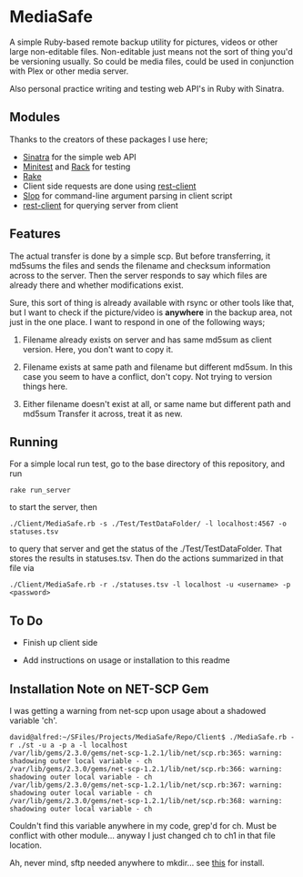 # MediaSafe

A simple Ruby-based remote backup utility for pictures, videos or other large non-editable files.
Non-editable just means not the sort of thing you'd be versioning usually.
So could be media files, could be used in conjunction with Plex or other media server.

Also personal practice writing and testing web API's in Ruby with Sinatra.

## Modules

Thanks to the creators of these packages I use here;

* [Sinatra](http://www.sinatrarb.com/) for the simple web API
* [Minitest](http://www.rubydoc.info/gems/minitest/) and [Rack](http://rack.github.io/) for testing
* [Rake](http://rake.rubyforge.org/)
* Client side requests are done using [rest-client](https://github.com/rest-client/rest-client)
* [Slop](https://github.com/leejarvis/slop) for command-line argument parsing in client script
* [rest-client](https://github.com/rest-client/rest-client) for querying server from client


## Features

The actual transfer is done by a simple scp.
But before transferring, it md5sums the files and sends the filename and checksum information across to the server.
Then the server responds to say which files are already there and whether modifications exist.

Sure, this sort of thing is already available with rsync or other tools like that, but I want to check if the picture/video is **anywhere** in the backup area, not just in the one place.
I want to respond in one of the following ways;

1. Filename already exists on server and has same md5sum as client version.
Here, you don't want to copy it.

1. Filename exists at same path and filename but different md5sum.
In this case you seem to have a conflict, don't copy.
Not trying to version things here.

1. Either filename doesn't exist at all, or same name but different path and md5sum
Transfer it across, treat it as new.

## Running

For a simple local run test, go to the base directory of this repository, and run

	rake run_server

to start the server, then

	./Client/MediaSafe.rb -s ./Test/TestDataFolder/ -l localhost:4567 -o statuses.tsv

to query that server and get the status of the ./Test/TestDataFolder.
That stores the results in statuses.tsv.
Then do the actions summarized in that file via

	./Client/MediaSafe.rb -r ./statuses.tsv -l localhost -u <username> -p <password>

## To Do

* Finish up client side

* Add instructions on usage or installation to this readme

## Installation Note on NET-SCP Gem

I was getting a warning from net-scp upon usage about a shadowed variable 'ch'.

	david@alfred:~/SFiles/Projects/MediaSafe/Repo/Client$ ./MediaSafe.rb -r ./st -u a -p a -l localhost
	/var/lib/gems/2.3.0/gems/net-scp-1.2.1/lib/net/scp.rb:365: warning: shadowing outer local variable - ch
	/var/lib/gems/2.3.0/gems/net-scp-1.2.1/lib/net/scp.rb:366: warning: shadowing outer local variable - ch
	/var/lib/gems/2.3.0/gems/net-scp-1.2.1/lib/net/scp.rb:367: warning: shadowing outer local variable - ch
	/var/lib/gems/2.3.0/gems/net-scp-1.2.1/lib/net/scp.rb:368: warning: shadowing outer local variable - ch

Couldn't find this variable anywhere in my code, grep'd for ch.  Must be conflict with other module...
anyway I just changed ch to ch1 in that file location.

Ah, never mind, sftp needed anywhere to mkdir... see [this](https://linuxconfig.org/how-to-setup-and-use-ftp-server-in-ubuntu-linux) for install.
